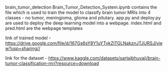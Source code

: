  brain_tumor_detection
Brain_Tumor_Detection_System.ipynb contains the file which is used to train the model to classify brain tumor MRIs into 4 classes - no tumor, meningioma, glioma and pitutary. 
app.py and deploy.py are used to deploy the deep learning model into a webpage. index.html and pred.html are the webpage templates

link of trained model - https://drive.google.com/file/d/167Gs6sY8Y1uYTvkZlTGLNakznJTJURSJ/view?usp=sharing//

link for the dataset - https://www.kaggle.com/datasets/sartajbhuvaji/brain-tumor-classification-mri?resource=download
